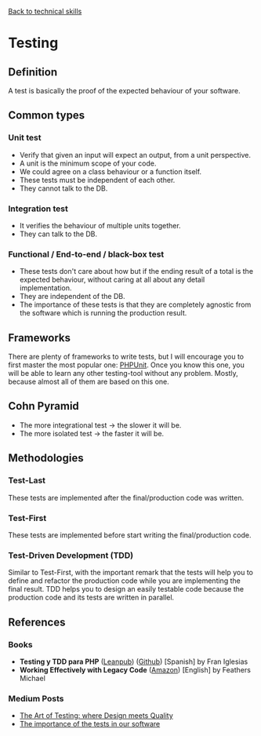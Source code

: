 [Back to technical skills](../technical-skills)

# Testing

## Definition

A test is basically the proof of the expected behaviour of your software.

## Common types

### Unit test

- Verify that given an input will expect an output, from a unit perspective.
- A unit is the minimum scope of your code.
- We could agree on a class behaviour or a function itself.
- These tests must be independent of each other.
- They cannot talk to the DB.

### Integration test

- It verifies the behaviour of multiple units together.
- They can talk to the DB.

### Functional / End-to-end / black-box test

- These tests don't care about how but if the ending result of a total is the expected behaviour, without caring at all about any detail implementation.
- They are independent of the DB.
- The importance of these tests is that they are completely agnostic from the software which is running the production result.

## Frameworks

There are plenty of frameworks to write tests, but I will encourage you to first master the most popular one: [PHPUnit](https://phpunit.de/documentation.html). Once you know this one, you will be able to learn any other testing-tool without any problem. Mostly, because almost all of them are based on this one.

## Cohn Pyramid

- The more integrational test -> the slower it will be.
- The more isolated test -> the faster it will be.

## Methodologies

### Test-Last

These tests are implemented after the final/production code was written.

### Test-First

These tests are implemented before start writing the final/production code.

### Test-Driven Development (TDD)

Similar to Test-First, with the important remark that the tests will help you to define and refactor the production code while you are implementing the final result. TDD helps you to design an easily testable code because the production code and its tests are written in parallel.

## References

### Books

* **Testing y TDD para PHP** ([Leanpub](https://leanpub.com/testingytddparaphp/read)) ([Github](https://github.com/franiglesias/testing-php)) [Spanish] by Fran Iglesias
* **Working Effectively with Legacy Code** ([Amazon](https://www.amazon.es/Working-Effectively-Legacy-Robert-Martin/dp/0131177052)) [English] by Feathers Michael

### Medium Posts

* [The Art of Testing: where Design meets Quality](https://medium.com/@chemaclass/the-art-of-testing-39c6af8c9076)
* [The importance of the tests in our software](https://medium.com/@JesusValeraReales/the-importance-of-the-tests-in-our-software-71c6ca020cf6)
